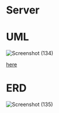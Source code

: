 # Server


# UML

![Screenshot (134)](https://user-images.githubusercontent.com/92247941/146356877-fca77ef3-452f-48de-9d7b-fcc1d3b48e5f.png)

[here](https://drive.google.com/file/d/1CzUcRdSd1-91CtpPpF_AEq5frq5_CaT2/view?usp=sharing)

# ERD

![Screenshot (135)](https://user-images.githubusercontent.com/92247941/146357089-5fed0d90-d8b8-48fc-baa5-d38c3e1f0775.png)
